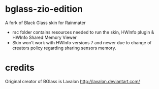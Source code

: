 # bglass-zio-edition
A fork of Black Glass skin for Rainmater

- rsc folder contains resources needed to run the skin, HWInfo plugin & HWInfo Shared Memory Viewer
- Skin won't work with HWInfo versions 7 and newer due to change of creators policy regarding sharing sensors memory.



# credits
Original creator of BGlass is Lavalon
http://lavalon.deviantart.com/